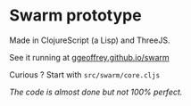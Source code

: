 # Swarm prototype

Made in ClojureScript (a Lisp) and ThreeJS.

See it running at [ggeoffrey.github.io/swarm](http://ggeoffrey.github.io/swarm/)

Curious ? Start with `src/swarm/core.cljs`

*The code is almost done but not 100% perfect.*
